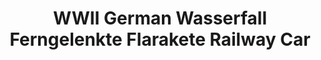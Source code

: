 ---
layout: product
title: "WWII German Wasserfall Ferngelenkte Flarakete Railway Car"
price: "2800" 
desc: "Maketa"
img_path: "/assets/img/UA72172.webp"
brand: "N/A"
available: false
special_offer: false
new: false
soon: false
cat: "010000"
subcat: "013300"
subsubcat: "0N/A"
sifra: "UA72172"
popular: false
spec: false
---